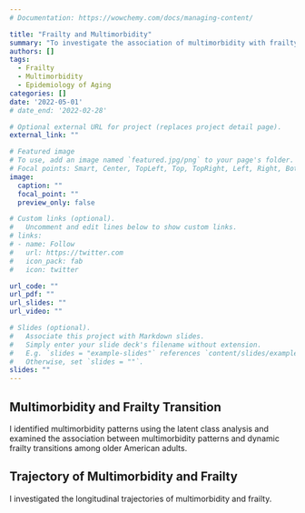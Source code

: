 ```yaml
---
# Documentation: https://wowchemy.com/docs/managing-content/

title: "Frailty and Multimorbidity"
summary: "To investigate the association of multimorbidity with frailty and identify the trajectories of frailty status and multimorbidity."
authors: []
tags:
  - Frailty
  - Multimorbidity
  - Epidemiology of Aging
categories: []
date: '2022-05-01'
# date_end: '2022-02-28'

# Optional external URL for project (replaces project detail page).
external_link: ""

# Featured image
# To use, add an image named `featured.jpg/png` to your page's folder.
# Focal points: Smart, Center, TopLeft, Top, TopRight, Left, Right, BottomLeft, Bottom, BottomRight.
image:
  caption: ""
  focal_point: ""
  preview_only: false

# Custom links (optional).
#   Uncomment and edit lines below to show custom links.
# links:
# - name: Follow
#   url: https://twitter.com
#   icon_pack: fab
#   icon: twitter

url_code: ""
url_pdf: ""
url_slides: ""
url_video: ""

# Slides (optional).
#   Associate this project with Markdown slides.
#   Simply enter your slide deck's filename without extension.
#   E.g. `slides = "example-slides"` references `content/slides/example-slides.md`.
#   Otherwise, set `slides = ""`.
slides: ""
---
```

Multimorbidity and Frailty Transition
-----------------
I identified multimorbidity patterns using the latent class analysis and examined the association between multimorbidity patterns and dynamic frailty transitions among older American adults.

Trajectory of Multimorbidity and Frailty
-----------------
I investigated the longitudinal trajectories of multimorbidity and frailty.
